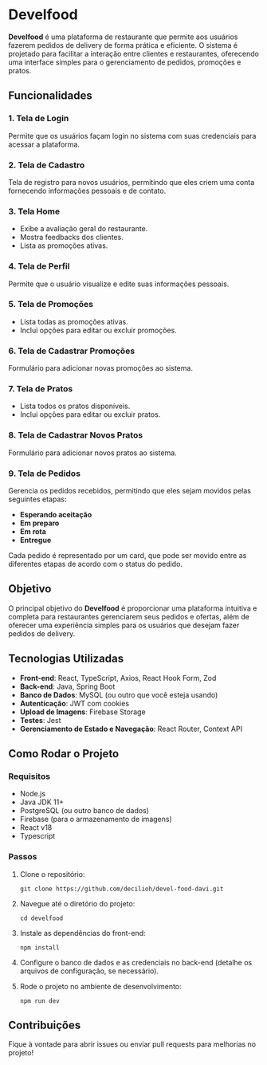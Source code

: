 # Develfood

**Develfood** é uma plataforma de restaurante que permite aos usuários fazerem pedidos de delivery de forma prática e eficiente. O sistema é projetado para facilitar a interação entre clientes e restaurantes, oferecendo uma interface simples para o gerenciamento de pedidos, promoções e pratos.

## Funcionalidades

### 1. Tela de Login
Permite que os usuários façam login no sistema com suas credenciais para acessar a plataforma.

### 2. Tela de Cadastro
Tela de registro para novos usuários, permitindo que eles criem uma conta fornecendo informações pessoais e de contato.

### 3. Tela Home
- Exibe a avaliação geral do restaurante.
- Mostra feedbacks dos clientes.
- Lista as promoções ativas.

### 4. Tela de Perfil
Permite que o usuário visualize e edite suas informações pessoais.

### 5. Tela de Promoções
- Lista todas as promoções ativas.
- Inclui opções para editar ou excluir promoções.

### 6. Tela de Cadastrar Promoções
Formulário para adicionar novas promoções ao sistema.

### 7. Tela de Pratos
- Lista todos os pratos disponíveis.
- Inclui opções para editar ou excluir pratos.

### 8. Tela de Cadastrar Novos Pratos
Formulário para adicionar novos pratos ao sistema.

### 9. Tela de Pedidos
Gerencia os pedidos recebidos, permitindo que eles sejam movidos pelas seguintes etapas:
- **Esperando aceitação**
- **Em preparo**
- **Em rota**
- **Entregue**

Cada pedido é representado por um card, que pode ser movido entre as diferentes etapas de acordo com o status do pedido.

## Objetivo

O principal objetivo do **Develfood** é proporcionar uma plataforma intuitiva e completa para restaurantes gerenciarem seus pedidos e ofertas, além de oferecer uma experiência simples para os usuários que desejam fazer pedidos de delivery.

## Tecnologias Utilizadas

- **Front-end**: React, TypeScript, Axios, React Hook Form, Zod
- **Back-end**: Java, Spring Boot
- **Banco de Dados**: MySQL (ou outro que você esteja usando)
- **Autenticação**: JWT com cookies
- **Upload de Imagens**: Firebase Storage
- **Testes**: Jest
- **Gerenciamento de Estado e Navegação**: React Router, Context API

## Como Rodar o Projeto

### Requisitos
- Node.js
- Java JDK 11+
- PostgreSQL (ou outro banco de dados)
- Firebase (para o armazenamento de imagens)
- React v18
- Typescript

### Passos

1. Clone o repositório:
    ```
    git clone https://github.com/decilioh/devel-food-davi.git
    ```

2. Navegue até o diretório do projeto:
    ```
    cd develfood
    ```

3. Instale as dependências do front-end:
    ```
    npm install
    ```

4. Configure o banco de dados e as credenciais no back-end (detalhe os arquivos de configuração, se necessário).

5. Rode o projeto no ambiente de desenvolvimento:
    ```
    npm run dev
    ```


## Contribuições

Fique à vontade para abrir issues ou enviar pull requests para melhorias no projeto!
